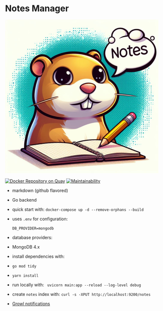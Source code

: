 # Notes Manager

![logo.jpg](https://raw.githubusercontent.com/wasilak/notes-manager/main/logo.jpg)

[![Docker Repository on Quay](https://quay.io/repository/wasilak/notes-manager/status "Docker Repository on Quay")](https://quay.io/repository/wasilak/notes-manager) [![Maintainability](https://api.codeclimate.com/v1/badges/12f39774bcfc138889cb/maintainability)](https://codeclimate.com/github/wasilak/notes-manager/maintainability)

- markdown (github flavored)
- Go backend
- quick start with: `docker-compose up -d --remove-orphans --build`
- uses `.env` for configuration:

  ```shell
  DB_PROVIDER=mongodb
  ```

- database providers:
 - MongoDB 4.x

- install dependencies with:
 - `go mod tidy`
 - `yarn install`

- run locally with: ` uvicorn main:app --reload --log-level debug`
- create `notes` index with: `curl -s -XPUT http://localhost:9200/notes`
- [Growl notifications](http://jvandemo.github.io/angular-growl-notifications/)
